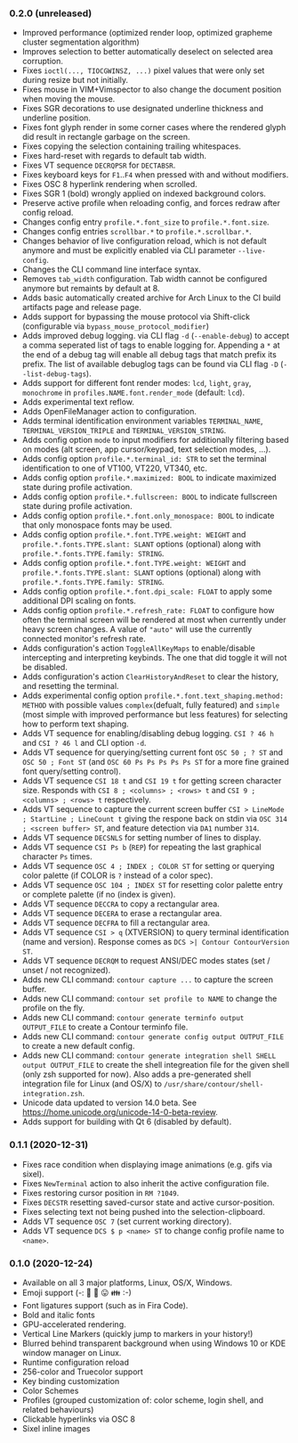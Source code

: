 ### 0.2.0 (unreleased)

- Improved performance (optimized render loop, optimized grapheme cluster segmentation algorithm)
- Improves selection to better automatically deselect on selected area corruption.
- Fixes `ioctl(..., TIOCGWINSZ, ...)` pixel values that were only set during resize but not initially.
- Fixes mouse in VIM+Vimspector to also change the document position when moving the mouse.
- Fixes SGR decorations to use designated underline thickness and underline position.
- Fixes font glyph render in some corner cases where the rendered glyph did result in rectangle garbage on the screen.
- Fixes copying the selection containing trailing whitespaces.
- Fixes hard-reset with regards to default tab width.
- Fixes VT sequence `DECRQPSR` for `DECTABSR`.
- Fixes keyboard keys for `F1`..`F4` when pressed with and without modifiers.
- Fixes OSC 8 hyperlink rendering when scrolled.
- Fixes SGR 1 (bold) wrongly applied on indexed background colors.
- Preserve active profile when reloading config, and forces redraw after config reload.
- Changes config entry `profile.*.font_size` to `profile.*.font.size`.
- Changes config entries `scrollbar.*` to `profile.*.scrollbar.*`.
- Changes behavior of live configuration reload, which is not default anymore and must be explicitly enabled via CLI parameter `--live-config`.
- Changes the CLI command line interface syntax.
- Removes `tab_width` configuration. Tab width cannot be configured anymore but remaints by default at 8.
- Adds basic automatically created archive for Arch Linux to the CI build artifacts page and release page.
- Adds support for bypassing the mouse protocol via Shift-click (configurable via `bypass_mouse_protocol_modifier`)
- Adds improved debug logging. via CLI flag `-d` (`--enable-debug`) to accept a comma seperated list of tags to enable logging for. Appending a `*` at the end of a debug tag will enable all debug tags that match prefix its prefix.  The list of available debuglog tags can be found via CLI flag `-D` (`--list-debug-tags`).
- Adds support for different font render modes: `lcd`, `light`, `gray`, `monochrome` in `profiles.NAME.font.render_mode` (default: `lcd`).
- Adds experimental text reflow.
- Adds OpenFileManager action to configuration.
- Adds terminal identification environment variables `TERMINAL_NAME`, `TERMINAL_VERSION_TRIPLE` and `TERMINAL_VERSION_STRING`.
- Adds config option `mode` to input modifiers for additionally filtering based on modes (alt screen, app cursor/keypad, text selection modes, ...).
- Adds config option `profile.*.terminal_id: STR` to set the terminal identification to one of VT100, VT220, VT340, etc.
- Adds config option `profile.*.maximized: BOOL` to indicate maximized state during profile activation.
- Adds config option `profile.*.fullscreen: BOOL` to indicate fullscreen state during profile activation.
- Adds config option `profile.*.font.only_monospace: BOOL` to indicate that only monospace fonts may be used.
- Adds config option `profile.*.font.TYPE.weight: WEIGHT` and `profile.*.fonts.TYPE.slant: SLANT` options (optional) along with `profile.*.fonts.TYPE.family: STRING`.
- Adds config option `profile.*.font.TYPE.weight: WEIGHT` and `profile.*.fonts.TYPE.slant: SLANT` options (optional) along with `profile.*.fonts.TYPE.family: STRING`.
- Adds config option `profile.*.font.dpi_scale: FLOAT` to apply some additional DPI scaling on fonts.
- Adds config option `profile.*.refresh_rate: FLOAT` to configure how often the terminal screen will be rendered at most when currently under heavy screen changes. A value of `"auto"` will use the currently connected monitor's refresh rate.
- Adds configuration's action `ToggleAllKeyMaps` to enable/disable intercepting and interpreting keybinds. The one that did toggle it will not be disabled.
- Adds configuration's action `ClearHistoryAndReset` to clear the history, and resetting the terminal.
- Adds experimental config option `profile.*.font.text_shaping.method: METHOD` with possible values `complex`(defualt, fully featured) and `simple` (most simple with improved performance but less features) for selecting how to perform text shaping.
- Adds VT sequence for enabling/disabling debug logging. `CSI ? 46 h` and `CSI ? 46 l` and CLI option `-d`.
- Adds VT sequence for querying/setting current font `OSC 50 ; ? ST` and `OSC 50 ; Font ST` (and `OSC 60 Ps Ps Ps Ps Ps ST` for a more fine grained font query/setting control).
- Adds VT sequence `CSI 18 t` and `CSI 19 t` for getting screen character size. Responds with `CSI 8 ; <columns> ; <rows> t` and  `CSI 9 ; <columns> ; <rows> t` respectively.
- Adds VT sequence to capture the current screen buffer `CSI > LineMode ; StartLine ; LineCount t` giving the respone back on stdin via `OSC 314 ; <screen buffer> ST`, and feature detection via `DA1` number `314`.
- Adds VT sequence `DECSNLS` for setting number of lines to display.
- Adds VT sequence `CSI Ps b` (`REP`) for repeating the last graphical character `Ps` times.
- Adds VT sequence `OSC 4 ; INDEX ; COLOR ST` for setting or querying color palette (if COLOR is `?` instead of a color spec).
- Adds VT sequence `OSC 104 ; INDEX ST` for resetting color palette entry or complete palette (if no (index is given).
- Adds VT sequence `DECCRA` to copy a rectangular area.
- Adds VT sequence `DECERA` to erase a rectangular area.
- Adds VT sequence `DECFRA` to fill a rectangular area.
- Adds VT sequence `CSI > q` (XTVERSION) to query terminal identification (name and version). Response comes as `DCS >| Contour ContourVersion ST`.
- Adds VT sequence `DECRQM` to request ANSI/DEC modes states (set / unset / not recognized).
- Adds new CLI command: `contour capture ...` to capture the screen buffer.
- Adds new CLI command: `contour set profile to NAME` to change the profile on the fly.
- Adds new CLI command: `contour generate terminfo output OUTPUT_FILE` to create a Contour terminfo file.
- Adds new CLI command: `contour generate config output OUTPUT_FILE` to create a new default config.
- Adds new CLI command: `contour generate integration shell SHELL output OUTPUT_FILE` to create the shell integreation file for the given shell (only zsh supported for now). Also adds a pre-generated shell integration file for Linux (and OS/X) to `/usr/share/contour/shell-integration.zsh`.
- Unicode data updated to version 14.0 beta. See https://home.unicode.org/unicode-14-0-beta-review.
- Adds support for building with Qt 6 (disabled by default).

### 0.1.1 (2020-12-31)

- Fixes race condition when displaying image animations (e.g. gifs via sixel).
- Fixes `NewTerminal` action to also inherit the active configuration file.
- Fixes restoring cursor position in `RM ?1049`.
- Fixes `DECSTR` resetting saved-cursor state and active cursor-position.
- Fixes selecting text not being pushed into the selection-clipboard.
- Adds VT sequence `OSC 7` (set current working directory).
- Adds VT sequence `DCS $ p <name> ST` to change config profile name to `<name>`.

### 0.1.0 (2020-12-24)

- Available on all 3 major platforms, Linux, OS/X, Windows.
- Emoji support (-: 🌈 💝 😛 👪 :-)
- Font ligatures support (such as in Fira Code).
- Bold and italic fonts
- GPU-accelerated rendering.
- Vertical Line Markers (quickly jump to markers in your history!)
- Blurred behind transparent background when using Windows 10 or KDE window manager on Linux.
- Runtime configuration reload
- 256-color and Truecolor support
- Key binding customization
- Color Schemes
- Profiles (grouped customization of: color scheme, login shell, and related behaviours)
- Clickable hyperlinks via OSC 8
- Sixel inline images


